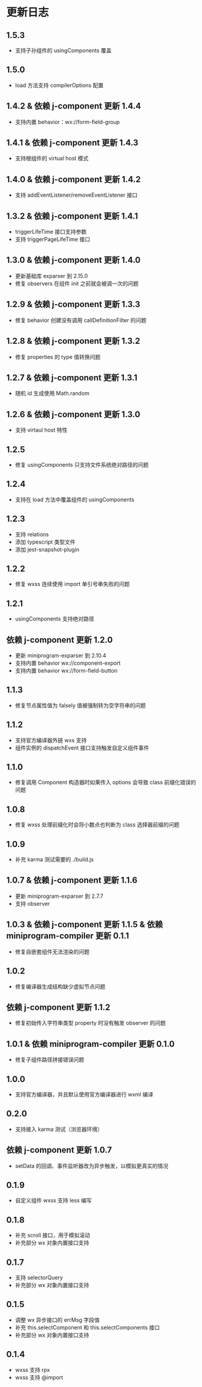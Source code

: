 # 更新日志

## 1.5.3

* 支持子孙组件的 usingComponents 覆盖

## 1.5.0

* load 方法支持 compilerOptions 配置

## 1.4.2 & 依赖 j-component 更新 1.4.4

* 支持内置 behavior：wx://form-field-group

## 1.4.1 & 依赖 j-component 更新 1.4.3

* 支持根组件的 virtual host 模式

## 1.4.0 & 依赖 j-component 更新 1.4.2

* 支持 addEventListener/removeEventListener 接口

## 1.3.2 & 依赖 j-component 更新 1.4.1

* triggerLifeTime 接口支持参数
* 支持 triggerPageLifeTime 接口

## 1.3.0 & 依赖 j-component 更新 1.4.0

* 更新基础库 exparser 到 2.15.0
* 修复 observers 在组件 init 之前就会被调一次的问题

## 1.2.9 & 依赖 j-component 更新 1.3.3

* 修复 behavior 创建没有调用 callDefinitionFilter 的问题

## 1.2.8 & 依赖 j-component 更新 1.3.2

* 修复 properties 的 type 值转换问题

## 1.2.7 & 依赖 j-component 更新 1.3.1

* 随机 id 生成使用 Math.random

## 1.2.6 & 依赖 j-component 更新 1.3.0

* 支持 virtaul host 特性

## 1.2.5

* 修复 usingComponents 只支持文件系统绝对路径的问题

## 1.2.4

* 支持在 load 方法中覆盖组件的 usingComponents

## 1.2.3

* 支持 relations
* 添加 typescript 类型文件
* 添加 jest-snapshot-plugin

## 1.2.2

* 修复 wxss 连续使用 import 单引号串失败的问题

## 1.2.1

* usingComponents 支持绝对路径

## 依赖 j-component 更新 1.2.0

* 更新 miniprogram-exparser 到 2.10.4
* 支持内置 behavior wx://component-export
* 支持内置 behavior wx://form-field-button

## 1.1.3

* 修复节点属性值为 falsely 值被强制转为空字符串的问题

## 1.1.2

* 支持官方编译器外链 wxs 支持
* 组件实例的 dispatchEvent 接口支持触发自定义组件事件

## 1.1.0

* 修复调用 Component 构造器时如果传入 options 会导致 class 前缀化错误的问题

## 1.0.8

* 修复 wxss 处理前缀化时会将小数点也判断为 class 选择器前缀的问题

## 1.0.9

* 补充 karma 测试需要的 ./build.js

## 1.0.7 & 依赖 j-component 更新 1.1.6

* 更新 miniprogram-exparser 到 2.7.7
* 支持 observer

## 1.0.3 & 依赖 j-component 更新 1.1.5 & 依赖 miniprogram-compiler 更新 0.1.1

* 修复自嵌套组件无法渲染的问题

## 1.0.2

* 修复编译器生成结构缺少虚拟节点问题

## 依赖 j-component 更新 1.1.2

* 修复初始传入字符串类型 property 时没有触发 observer 的问题

## 1.0.1 & 依赖 miniprogram-compiler 更新 0.1.0

* 修复子组件路径拼接错误问题

## 1.0.0

* 支持官方编译器，并且默认使用官方编译器进行 wxml 编译

## 0.2.0

* 支持接入 karma 测试（浏览器环境）

## 依赖 j-component 更新 1.0.7

* setData 的回调、事件监听器改为异步触发，以模拟更真实的情况

## 0.1.9

* 自定义组件 wxss 支持 less 编写

## 0.1.8

* 补充 scroll 接口，用于模拟滚动
* 补充部分 wx 对象内置接口支持

## 0.1.7

* 支持 selectorQuery
* 补充部分 wx 对象内置接口支持

## 0.1.5

* 调整 wx 异步接口的 errMsg 字段值
* 补充 this.selectComponent 和 this.selectComponents 接口
* 补充部分 wx 对象内置接口支持

## 0.1.4

* wxss 支持 rpx
* wxss 支持 @import
